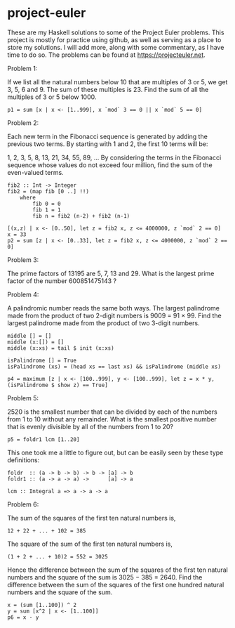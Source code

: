 # project-euler
These are my Haskell solutions to some of the Project Euler problems. This project is mostly for practice using github, as well as serving as a place to store my solutions. I will add more, along with some commentary, as I have time to do so. The problems can be found at https://projecteuler.net.

Problem 1:

If we list all the natural numbers below 10 that are multiples of 3 or 5, we get 3, 5, 6 and 9. The sum of these multiples is 23.
Find the sum of all the multiples of 3 or 5 below 1000.

```
p1 = sum [x | x <- [1..999], x `mod` 3 == 0 || x `mod` 5 == 0]
```

Problem 2:

Each new term in the Fibonacci sequence is generated by adding the previous two terms. By starting with 1 and 2, the first 10 terms will be:

1, 2, 3, 5, 8, 13, 21, 34, 55, 89, ...
By considering the terms in the Fibonacci sequence whose values do not exceed four million, find the sum of the even-valued terms.

```
fib2 :: Int -> Integer
fib2 = (map fib [0 ..] !!) 
    where 
        fib 0 = 0
        fib 1 = 1
        fib n = fib2 (n-2) + fib2 (n-1)

[(x,z) | x <- [0..50], let z = fib2 x, z <= 4000000, z `mod` 2 == 0]
x = 33
p2 = sum [z | x <- [0..33], let z = fib2 x, z <= 4000000, z `mod` 2 == 0]
```
Problem 3:

The prime factors of 13195 are 5, 7, 13 and 29.
What is the largest prime factor of the number 600851475143 ?

Problem 4:

A palindromic number reads the same both ways. The largest palindrome made from the product of two 2-digit numbers is 9009 = 91 × 99.
Find the largest palindrome made from the product of two 3-digit numbers.

```
middle [] = []
middle (x:[]) = []
middle (x:xs) = tail $ init (x:xs) 

isPalindrome [] = True
isPalindrome (xs) = (head xs == last xs) && isPalindrome (middle xs)

p4 = maximum [z | x <- [100..999], y <- [100..999], let z = x * y, (isPalindrome $ show z) == True]
```
Problem 5:

2520 is the smallest number that can be divided by each of the numbers from 1 to 10 without any remainder.
What is the smallest positive number that is evenly divisible by all of the numbers from 1 to 20?
```
p5 = foldr1 lcm [1..20]
```

This one took me a little to figure out, but can be easily seen by these type definitions:
```
foldr  :: (a -> b -> b) -> b -> [a] -> b
foldr1 :: (a -> a -> a) ->      [a] -> a

lcm :: Integral a => a -> a -> a
```
Problem 6:

The sum of the squares of the first ten natural numbers is,
```
12 + 22 + ... + 102 = 385
```
The square of the sum of the first ten natural numbers is,
```
(1 + 2 + ... + 10)2 = 552 = 3025
```
Hence the difference between the sum of the squares of the first ten natural numbers and the square of the sum is 3025 − 385 = 2640.
Find the difference between the sum of the squares of the first one hundred natural numbers and the square of the sum.

```
x = (sum [1..100]) ^ 2
y = sum [x^2 | x <- [1..100]]
p6 = x - y
```

